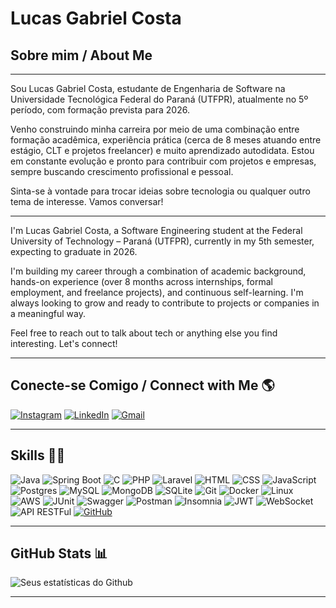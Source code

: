 # Lucas Gabriel Costa

## Sobre mim / About Me
------

Sou Lucas Gabriel Costa, estudante de Engenharia de Software na Universidade Tecnológica Federal do Paraná (UTFPR), atualmente no 5º período, com formação prevista para 2026.

Venho construindo minha carreira por meio de uma combinação entre formação acadêmica, experiência prática (cerca de 8 meses atuando entre estágio, CLT e projetos freelancer) e muito aprendizado autodidata. Estou em constante evolução e pronto para contribuir com projetos e empresas, sempre buscando crescimento profissional e pessoal.

Sinta-se à vontade para trocar ideias sobre tecnologia ou qualquer outro tema de interesse. Vamos conversar!

---

I'm Lucas Gabriel Costa, a Software Engineering student at the Federal University of Technology – Paraná (UTFPR), currently in my 5th semester, expecting to graduate in 2026.

I'm building my career through a combination of academic background, hands-on experience (over 8 months across internships, formal employment, and freelance projects), and continuous self-learning. I'm always looking to grow and ready to contribute to projects or companies in a meaningful way.

Feel free to reach out to talk about tech or anything else you find interesting. Let's connect!

------

## Conecte-se Comigo / Connect with Me 🌎

[![Instagram](https://img.shields.io/badge/Instagram-%23E4405F.svg?style=for-the-badge&logo=Instagram&logoColor=white)](https://www.instagram.com/lucg.exe/) 
[![LinkedIn](https://img.shields.io/badge/linkedin-%230077B5.svg?style=for-the-badge&logo=linkedin&logoColor=white)](https://www.linkedin.com/in/rxluk/)
[![Gmail](https://img.shields.io/badge/Gmail-D14836?style=for-the-badge&logo=gmail&logoColor=white)](mailto:lucasg.exe@gmail.com)

-------

## Skills 🧙‍♂️

![Java](https://img.shields.io/badge/java-%23ED8B00.svg?style=for-the-badge&logo=openjdk&logoColor=white)
![Spring Boot](https://img.shields.io/badge/springboot-%236DB33F.svg?style=for-the-badge&logo=springboot&logoColor=white)
![C](https://img.shields.io/badge/c-%2300599C.svg?style=for-the-badge&logo=c&logoColor=white)
![PHP](https://img.shields.io/badge/php-%23777BB4.svg?style=for-the-badge&logo=php&logoColor=white)
![Laravel](https://img.shields.io/badge/laravel-%23FF2D20.svg?style=for-the-badge&logo=laravel&logoColor=white)
![HTML](https://img.shields.io/badge/html5-%23E34F26.svg?style=for-the-badge&logo=html5&logoColor=white)
![CSS](https://img.shields.io/badge/css3-%231572B6.svg?style=for-the-badge&logo=css3&logoColor=white)
![JavaScript](https://img.shields.io/badge/javascript-%23F7DF1E.svg?style=for-the-badge&logo=javascript&logoColor=black)
![Postgres](https://img.shields.io/badge/postgres-%23316192.svg?style=for-the-badge&logo=postgresql&logoColor=white)
![MySQL](https://img.shields.io/badge/mysql-%2300f.svg?style=for-the-badge&logo=mysql&logoColor=white)
![MongoDB](https://img.shields.io/badge/mongodb-%2347A248.svg?style=for-the-badge&logo=mongodb&logoColor=white)
![SQLite](https://img.shields.io/badge/sqlite-%23003B57.svg?style=for-the-badge&logo=sqlite&logoColor=white)
![Git](https://img.shields.io/badge/git-%23F05033.svg?style=for-the-badge&logo=git&logoColor=white)
![Docker](https://img.shields.io/badge/docker-%230db7ed.svg?style=for-the-badge&logo=docker&logoColor=white)
![Linux](https://img.shields.io/badge/linux-%23FCC624.svg?style=for-the-badge&logo=linux&logoColor=black)
![AWS](https://img.shields.io/badge/Amazon_AWS-FF9900?style=for-the-badge&logo=amazonaws&logoColor=white)
![JUnit](https://img.shields.io/badge/junit-%23DD0031.svg?style=for-the-badge&logo=junit&logoColor=white)
![Swagger](https://img.shields.io/badge/swagger-%230052CC.svg?style=for-the-badge&logo=swagger&logoColor=white)
![Postman](https://img.shields.io/badge/Postman-%23FF6C37.svg?style=for-the-badge&logo=postman&logoColor=white)
![Insomnia](https://img.shields.io/badge/Insomnia-%23304030.svg?style=for-the-badge&logo=insomnia&logoColor=white)
![JWT](https://img.shields.io/badge/jwt-%23000000.svg?style=for-the-badge&logo=json-web-tokens&logoColor=white)
![WebSocket](https://img.shields.io/badge/websocket-%23428AEB.svg?style=for-the-badge&logo=websocket&logoColor=white)
![API RESTFul](https://img.shields.io/badge/API-%23FF6C37.svg?style=for-the-badge&logo=api&logoColor=white)
[![GitHub](https://img.shields.io/badge/GitHub-000?style=for-the-badge&logo=github&logoColor=30A3DC)](https://docs.github.com/)

--------

## GitHub Stats 📊

![Seus estatísticas do Github](https://github-readme-stats.vercel.app/api?username=rxluk&show_icons=true&theme=radical)

--------

<!--
## Meus Materiais 📕 (comentado)

* [Estrutura de Dados](https://educaplanner.notion.site/Estrutura-de-Dados-f09214e848194b2d80f186023f82f410?pvs=4)<br>
* [Banco de Dados](https://educaplanner.notion.site/Banco-de-Dados-2-96b2138d6cc44c099b86f4ed56279f3b?pvs=4)<br>
* [Versionamento de Código](https://educaplanner.notion.site/Versionamento-de-C-digo-Git-Github-0769cb0f15a44f2da996be3c300d8661?pvs=4)<br>
* [Collections Java](https://educaplanner.notion.site/Collections-Java-4af7bd4876dc45619678f58b34c05fe7?pvs=4)<br>
* [Stream API](https://educaplanner.notion.site/Stream-API-e6c9c0ecd51e4235ad8411305dfaf0e2?pvs=4)<br>
* [Maven - Gerenciamento de Dependências e Builds](https://educaplanner.notion.site/Maven-c5ee0815a67f453cba4b320fe629ac2f?pvs=4)<br>
* [JUnit - Testes Unitários](https://educaplanner.notion.site/Testes-Unit-rios-com-JUnit-7ddc89b86a964d8da488dfdd19069919?pvs=4)<br>
* [Contextualizando o Desenvolvimento Web com Spring Boot 3 e Kotlin](https://educaplanner.notion.site/Contextualizando-o-Desenvolvimento-Web-com-Spring-Boot-3-e-Kotlin-364b3b3ba6e9420e8f16e396101fac5f?pvs=4)<br>

Observação: Alguns materiais podem estar desatualizados.
-->
